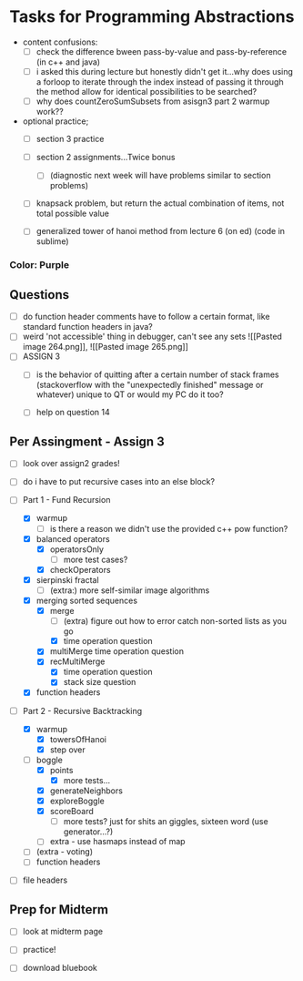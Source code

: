 # Tasks for Programming Abstractions

- content confusions:
	- [ ] check the difference bween pass-by-value and pass-by-reference (in c++ and java)
	- [ ] i asked this during lecture but honestly didn't get it...why does using a forloop to iterate through the index instead of passing it through the method allow for identical possibilities to be searched?
	- [ ] why does countZeroSumSubsets from asisgn3 part 2 warmup work??
- optional practice;
	- [ ] section 3 practice
	- [ ] section 2 assignments...Twice bonus
		- [ ] (diagnostic next week will have problems similar to section problems)
	- [ ] knapsack problem, but return the actual combination of items, not total possible value
	- [ ] generalized tower of hanoi method from lecture 6 (on ed) (code in sublime)

 
### Color: Purple


## Questions
- [ ] do function header comments have to follow a certain format, like standard function headers in java?
- [ ] weird 'not accessible' thing in debugger, can't see any sets ![[Pasted image 264.png]], ![[Pasted image 265.png]]
- [ ] ASSIGN 3
	- [ ] is the behavior of quitting after a certain number of stack frames (stackoverflow with the "unexpectedly finished" message or whatever) unique to QT or would my PC do it too?
	- [ ] help on question 14

	
##  Per Assingment - Assign 3
- [ ] look over assign2 grades!
- [ ] do i have to put recursive cases into an else block?
- [ ] Part 1 - Fund Recursion
	- [x] warmup
		- [ ] is there a reason we didn't use the provided c++ pow function?
	- [x] balanced operators
		- [x] operatorsOnly
			- [ ] more test cases?
		- [x] checkOperators
	- [x] sierpinski fractal
		- [ ] (extra:) more self-similar image algorithms
	- [x] merging sorted sequences
		- [x] merge
			- [ ] (extra) figure out how to error catch non-sorted lists as you go
			- [x] time operation question
		- [x] multiMerge time operation question
		- [x] recMultiMerge
			- [x] time operation question
			- [x] stack size question
	- [x] function headers
- [ ] Part 2 - Recursive Backtracking
	- [x] warmup
		- [x] towersOfHanoi
		- [x] step over
	- [ ] boggle
		- [x] points
			- [x] more tests...
		- [x] generateNeighbors
		- [x] exploreBoggle
		- [x] scoreBoard
			- [ ] more tests? just for shits an giggles, sixteen word (use generator...?)
		- [ ] extra - use hasmaps instead of map
	- [ ] (extra - voting)
	- [ ] function headers
- [ ] file headers



## Prep for Midterm
- [ ] look at midterm page
- [ ] practice!
- [ ] download bluebook







